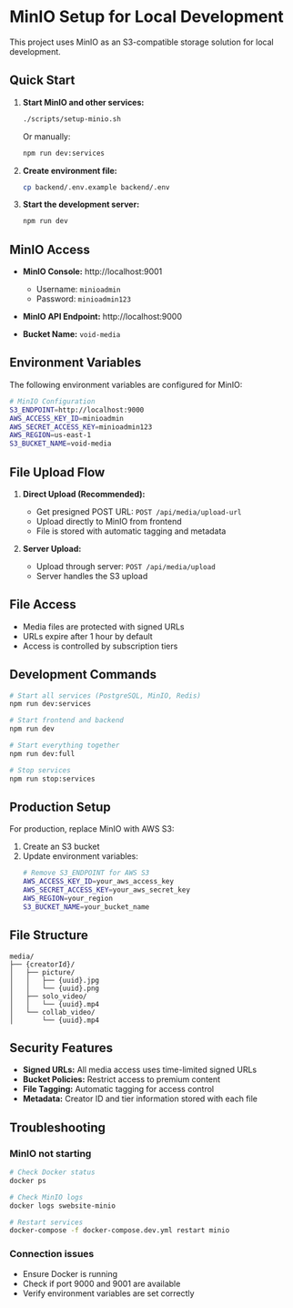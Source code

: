 # MinIO Setup for Local Development

This project uses MinIO as an S3-compatible storage solution for local development.

## Quick Start

1. **Start MinIO and other services:**
   ```bash
   ./scripts/setup-minio.sh
   ```
   
   Or manually:
   ```bash
   npm run dev:services
   ```

2. **Create environment file:**
   ```bash
   cp backend/.env.example backend/.env
   ```

3. **Start the development server:**
   ```bash
   npm run dev
   ```

## MinIO Access

- **MinIO Console:** http://localhost:9001
  - Username: `minioadmin`
  - Password: `minioadmin123`

- **MinIO API Endpoint:** http://localhost:9000
- **Bucket Name:** `void-media`

## Environment Variables

The following environment variables are configured for MinIO:

```bash
# MinIO Configuration
S3_ENDPOINT=http://localhost:9000
AWS_ACCESS_KEY_ID=minioadmin
AWS_SECRET_ACCESS_KEY=minioadmin123
AWS_REGION=us-east-1
S3_BUCKET_NAME=void-media
```

## File Upload Flow

1. **Direct Upload (Recommended):**
   - Get presigned POST URL: `POST /api/media/upload-url`
   - Upload directly to MinIO from frontend
   - File is stored with automatic tagging and metadata

2. **Server Upload:**
   - Upload through server: `POST /api/media/upload`
   - Server handles the S3 upload

## File Access

- Media files are protected with signed URLs
- URLs expire after 1 hour by default
- Access is controlled by subscription tiers

## Development Commands

```bash
# Start all services (PostgreSQL, MinIO, Redis)
npm run dev:services

# Start frontend and backend
npm run dev

# Start everything together
npm run dev:full

# Stop services
npm run stop:services
```

## Production Setup

For production, replace MinIO with AWS S3:

1. Create an S3 bucket
2. Update environment variables:
   ```bash
   # Remove S3_ENDPOINT for AWS S3
   AWS_ACCESS_KEY_ID=your_aws_access_key
   AWS_SECRET_ACCESS_KEY=your_aws_secret_key
   AWS_REGION=your_region
   S3_BUCKET_NAME=your_bucket_name
   ```

## File Structure

```
media/
├── {creatorId}/
│   ├── picture/
│   │   ├── {uuid}.jpg
│   │   └── {uuid}.png
│   ├── solo_video/
│   │   └── {uuid}.mp4
│   └── collab_video/
│       └── {uuid}.mp4
```

## Security Features

- **Signed URLs:** All media access uses time-limited signed URLs
- **Bucket Policies:** Restrict access to premium content
- **File Tagging:** Automatic tagging for access control
- **Metadata:** Creator ID and tier information stored with each file

## Troubleshooting

### MinIO not starting
```bash
# Check Docker status
docker ps

# Check MinIO logs
docker logs swebsite-minio

# Restart services
docker-compose -f docker-compose.dev.yml restart minio
```

### Connection issues
- Ensure Docker is running
- Check if port 9000 and 9001 are available
- Verify environment variables are set correctly
